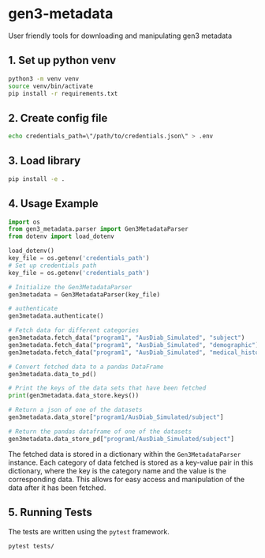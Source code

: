 # gen3-metadata
User friendly tools for downloading and manipulating gen3 metadata


## 1. Set up python venv
```bash
python3 -m venv venv
source venv/bin/activate
pip install -r requirements.txt
```

## 2. Create config file 
```bash
echo credentials_path=\"/path/to/credentials.json\" > .env
```

## 3. Load library
```bash
pip install -e .
```


## 4. Usage Example

```python
import os
from gen3_metadata.parser import Gen3MetadataParser
from dotenv import load_dotenv

load_dotenv()
key_file = os.getenv('credentials_path')
# Set up credentials path
key_file = os.getenv('credentials_path')

# Initialize the Gen3MetadataParser
gen3metadata = Gen3MetadataParser(key_file)

# authenticate
gen3metadata.authenticate()

# Fetch data for different categories
gen3metadata.fetch_data("program1", "AusDiab_Simulated", "subject")
gen3metadata.fetch_data("program1", "AusDiab_Simulated", "demographic")
gen3metadata.fetch_data("program1", "AusDiab_Simulated", "medical_history")

# Convert fetched data to a pandas DataFrame
gen3metadata.data_to_pd()

# Print the keys of the data sets that have been fetched
print(gen3metadata.data_store.keys())

# Return a json of one of the datasets
gen3metadata.data_store["program1/AusDiab_Simulated/subject"]

# Return the pandas dataframe of one of the datasets
gen3metadata.data_store_pd["program1/AusDiab_Simulated/subject"]
```

The fetched data is stored in a dictionary within the `Gen3MetadataParser` instance.
Each category of data fetched is stored as a key-value pair in this dictionary,
where the key is the category name and the value is the corresponding data.
This allows for easy access and manipulation of the data after it has been fetched.




## 5. Running Tests

The tests are written using the `pytest` framework. 

```bash
pytest tests/
```



